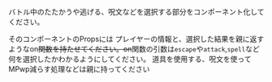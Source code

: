 バトル中のたたかうや逃げる、呪文などを選択する部分をコンポーネント化してください。

そのコンポーネントのPropsには
プレイヤーの情報と、選択した結果を親に返すようなon~~関数を持たせてください。on~~関数の引数は`escape`や`attack`,`spell`など何を選択したかわかるようにしてください。
道具を使用する、呪文を使ってMPwp減らす処理などは親に持ってください